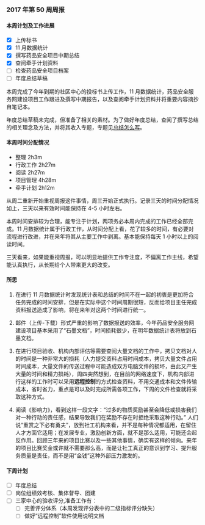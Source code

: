 ### 2017 年第 50 周周报
#### 本周计划及工作进展
 - [x] 上传标书
 - [x] 11 月数据统计
 - [x] 撰写药品安全项目中期总结
 - [x] 查阅牵手计划资料
 - [ ] 检查药品安全项目档案
 - [ ] 年度总结草稿

本周完成了今年到期的社区中心的投标书上传工作，11 月数据统计，药品安全服务网建设项目工作跟进及撰写中期报告，以及查阅牵手计划资料并将重要内容摘抄自笔记本。

年度总结草稿未完成，但准备了相关的素材。为了做好年度总结，查阅了撰写总结的相关理念及方法，并将其收入专题，专题见[总结怎么写](http://www.jianshu.com/c/5c2d11ffcb81)。

#### 本周时间分配情况
- 整理 2h3m
- 行政工作 2h27m
- 阅读 2h27m
- 项目管理 4h28m
- 牵手计划 2h12m

从周二重新开始重视周报这件事情，周三开始正式执行。记录三天的时间分配情况如上，三天以来有效时间能保持在 4-5 小时左右。

本周时间安排较为合理，能专注于计划，两项务必本周内完成的工作已经全部完成。11 月数据统计属于行政工作，从时间分配上看，花了较多的时间，有必要对流程进行改进，并在来年将其从主要工作中剥离。基本能保持每天 1 小时以上的阅读时间。

三天看来，如果能重视周报，可以明显地提供工作专注度，不偏离工作主线，希望能认真执行，从长期给个人带来更大的改变。

#### 所思
1. 在进行 11 月数据统计时发现统计表和总结的时间不在一起的初衷是更加符合任务完成的时间安排，但是在实际中这个时间周期很短，反而给项目主任完成资料报送造成了影响，将在来年对这两个时间进行统一。

2. 邮件（上传-下载）形式严重的影响了数据报送的效率，今年药品安全服务网建设项目基本采用了“石墨文档”，时间损耗很少，在明年数据统计表将放到石墨文档。

3. 在进行项目验收、机构内部评估等需要查阅大量文档的工作中，拷贝文档对人的时间是一种非常大的损耗（人力提交资料占用时间成本，拷贝大量文件占用时间成本，大量文件的传送过程中可能造成双方电脑文件的损坏，由此又产生大量的时间和精力损耗），周四突然想到，在目前的网络速度下，机构内部进行这样的工作时可以采用**远程控制**的方式检查资料，不用交通成本和文件传输成本，省时省力，重点是可以及时完成所需各项工作，下周的文件检查就将采取这种方式。

4. 阅读《影响力》，看到这样一段文字：“过多的物质奖励甚至会降低或损害我们对一种行动的责任感，结果导致我们在奖励不存在时拒绝采取这种行动。”
人们说“重赏之下必有勇夫”，放到社工机构来看，并不是每种情况都适用，在留住人才方面它适用；在发展专业，激励创新方面，就不是那么适用，可能还会起反作用。回顾三年来的项目比赛以及一些其他事情，确实有这样的倾向。来年的项目比赛奖金或许就不需要那么高，而是让社工真正的意识到学习、提升服务质量是责任，而不是用“金钱”这种外部压力激发的。

#### 下周计划
- [ ] 年度总结
- [ ] 岗位组绩效考核、集体督导、团建
- [ ] 三家中心的验收评分,准备工作有：
    - [ ] 完善评分体系（本周发现评分表中的二级指标评分缺失）
    - [ ] 做好“远程控制”软件使用说明文档